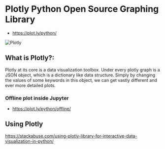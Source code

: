 #  Plotly Python Open Source Graphing Library
* https://plot.ly/python/

![Plotly](https://upload.wikimedia.org/wikipedia/commons/3/37/Plotly-logo-01-square.png)

## What is Plotly?:

Plotly at its core is a data visualization toolbox. Under every plotly graph is a JSON object, which is a dictionary like data structure. Simply by changing the values of some keywords in this object, we can get vastly different and ever more detailed plots. 

### Offline plot inside Jupyter
* https://plot.ly/python/offline/

## Using Plotly
https://stackabuse.com/using-plotly-library-for-interactive-data-visualization-in-python/
